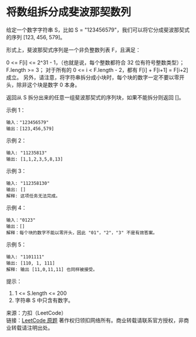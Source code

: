 # 将数组拆分成斐波那契数列

给定一个数字字符串 S，比如 S = "123456579"，我们可以将它分成斐波那契式的序列 [123, 456, 579]。

形式上，斐波那契式序列是一个非负整数列表 F，且满足：

0 <= F[i] <= 2^31 - 1，（也就是说，每个整数都符合 32 位有符号整数类型）；
F.length >= 3；
对于所有的 0 <= i < F.length - 2，都有 F[i] + F[i+1] = F[i+2] 成立。
另外，请注意，将字符串拆分成小块时，每个块的数字一定不要以零开头，除非这个块是数字 0 本身。

返回从 S 拆分出来的任意一组斐波那契式的序列块，如果不能拆分则返回 []。

示例 1：

```text
输入："123456579"
输出：[123,456,579]
```

示例 2：

```text
输入: "11235813"
输出: [1,1,2,3,5,8,13]
```

示例 3：

```text
输入: "112358130"
输出: []
解释: 这项任务无法完成。
```

示例 4：

```text
输入："0123"
输出：[]
解释：每个块的数字不能以零开头，因此 "01"，"2"，"3" 不是有效答案。
```

示例 5：

```text
输入: "1101111"
输出: [110, 1, 111]
解释: 输出 [11,0,11,11] 也同样被接受。
```

提示：

1. 1 <= S.length <= 200
2. 字符串 S 中只含有数字。

来源：力扣（LeetCode）  
链接：[LeetCode 原题](https://leetcode-cn.com/problems/split-array-into-fibonacci-sequence)
著作权归领扣网络所有。商业转载请联系官方授权，非商业转载请注明出处。
